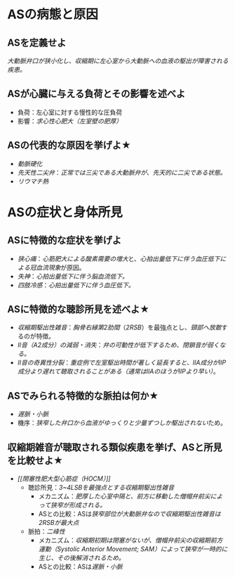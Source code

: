 # ASの病態と原因
## ASを定義せよ
*大動脈弁口が狭小化し、収縮期に左心室から大動脈への血液の駆出が障害される疾患。*

## ASが心臓に与える負荷とその影響を述べよ
- 負荷：左心室に対する慢性的な圧負荷
- 影響：*求心性心肥大（左室壁の肥厚）*

## ASの代表的な原因を挙げよ★
- *動脈硬化*
- *先天性二尖弁*：*正常では三尖である大動脈弁が、先天的に二尖である状態。*
- *リウマチ熱*

# ASの症状と身体所見
## ASに特徴的な症状を挙げよ
- *狭心痛*：*心筋肥大による酸素需要の増大*と、*心拍出量低下に伴う血圧低下による冠血流現象*が原因。
- *失神*：*心拍出量低下に伴う脳血流低下。*
- *四肢冷感*：*心拍出量低下に伴う血圧低下。*

## ASに特徴的な聴診所見を述べよ★
- *収縮期駆出性雑音*：*胸骨右縁第2肋間*（*2RSB*）を最強点とし、*頸部へ放散*するのが特徴。
- *II音（A2成分）の減弱・消失*：*弁の可動性が低下するため、閉鎖音が弱くなる。*
- *II音の奇異性分裂*：*重症例で左室駆出時間が著しく延長すると、IIA成分がIIP成分より遅れて聴取されることがある（通常はIIAのほうがIIPより早い）*。

## ASでみられる特徴的な脈拍は何か★
- *遅脈・小脈*
- 機序：*狭窄した弁口から血液がゆっくりと少量ずつしか駆出されない*ため。

## 収縮期雑音が聴取される類似疾患を挙げ、ASと所見を比較せよ★
- *[[閉塞性肥大型心筋症（HOCM）]]*
	- 聴診所見：*3~4LSBを最強点とする収縮期駆出性雑音*
		- メカニズム：*肥厚した心室中隔と、前方に移動した僧帽弁前尖によって狭窄が形成される。*
		- ASとの比較：ASは*狭窄部位が大動脈弁なので収縮期駆出性雑音は2RSBが最大点*
	- 脈拍：*二峰性*
		- メカニズム：*収縮期初期は閉塞がないが、僧帽弁前尖の収縮期前方運動（Systolic Anterior Movement; SAM）によって狭窄が一時的に生じ、その後解消されるため。*
		- ASとの比較：ASは*遅脈・小脈*